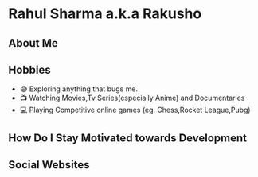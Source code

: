 # Rahul Sharma a.k.a Rakusho 

## About Me

## Hobbies
- :sweat_smile: Exploring anything that bugs me.
- :tv: Watching Movies,Tv Series(especially Anime) and Documentaries 
- :computer: Playing Competitive online games (eg. Chess,Rocket League,Pubg)

## How Do I Stay Motivated towards Development

## Social Websites
